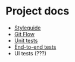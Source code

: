 # Project docs

* [Styleguide](./styleguide.md)
* [Git Flow](./git-flow.md)
* [Unit tests](./unit-tests.md)
* [End-to-end tests](./end-to-end-tests.md)
* UI tests (???)
